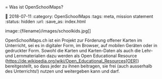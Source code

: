 = Was ist OpenSchoolMaps?

:date: 2018-07-11
:category: OpenSchoolMaps
:tags: meta, mission statement
:status: hidden
:url:
:save_as: index.html

image::{filename}/images/schoolkids.jpg[]

OpenSchoolMaps.ch
ist ein Projekt zur Förderung
offener Karten im Unterricht,
sei es
in digitaler Form,
im Browser,
auf mobilen Geräten
oder
in gedruckter Form.
Sowohl
die Karten und Karten-Daten
als auch
die Lehr- und Lernmaterialien dazu
werden
als Open Educational Resource
(https://de.wikipedia.org/wiki/Open_Educational_Resources[OER])
bereitgestellt,
so dass jeder
zu ihnen beitragen,
sie frei (auch ausserhalb des Unterrichts!) nutzen
und
weitergeben
kann und darf.
